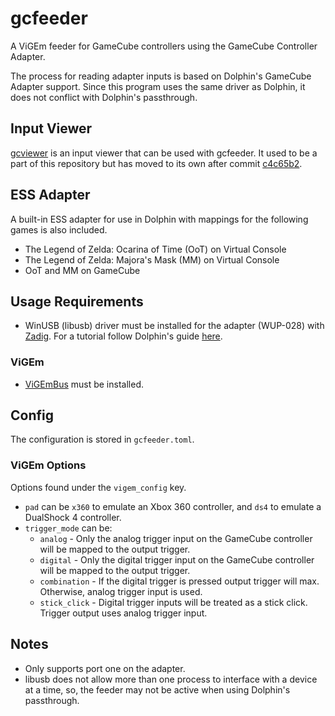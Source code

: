 # gcfeeder
A ViGEm feeder for GameCube controllers using the GameCube Controller Adapter.

The process for reading adapter inputs is based on Dolphin's GameCube Adapter support.
Since this program uses the same driver as Dolphin, it does not conflict with Dolphin's passthrough.

## Input Viewer
[gcviewer](https://github.com/Sirius902/gcviewer) is an input viewer that can be used with gcfeeder.
It used to be a part of this repository but has moved to its own after commit
[c4c65b2](https://github.com/Sirius902/gcfeeder/commit/c4c65b291bec4ac31879d24497caa13c22acbe81).

## ESS Adapter
A built-in ESS adapter for use in Dolphin with mappings for the following games is also included.
* The Legend of Zelda: Ocarina of Time (OoT) on Virtual Console
* The Legend of Zelda: Majora's Mask (MM) on Virtual Console
* OoT and MM on GameCube

## Usage Requirements
* WinUSB (libusb) driver must be installed for the adapter (WUP-028) with [Zadig](https://zadig.akeo.ie).
For a tutorial follow Dolphin's guide [here](https://dolphin-emu.org/docs/guides/how-use-official-gc-controller-adapter-wii-u).
### **ViGEm**
* [ViGEmBus](https://github.com/ViGEm/ViGEmBus/releases) must be installed.

## Config
The configuration is stored in `gcfeeder.toml`.

### ViGEm Options
Options found under the `vigem_config` key.
* `pad` can be `x360` to emulate an Xbox 360 controller, and `ds4` to emulate a DualShock 4 controller.
* `trigger_mode` can be:
    * `analog` - Only the analog trigger input on the GameCube controller will be mapped to the output trigger.
    * `digital` - Only the digital trigger input on the GameCube controller will be mapped to the output trigger.
    * `combination` - If the digital trigger is pressed output trigger will max. Otherwise, analog trigger input is used.
    * `stick_click` - Digital trigger inputs will be treated as a stick click. Trigger output uses analog trigger input.

## Notes
* Only supports port one on the adapter.
* libusb does not allow more than one process to interface with a device at a time, so, the feeder may not be active when using Dolphin's passthrough.
